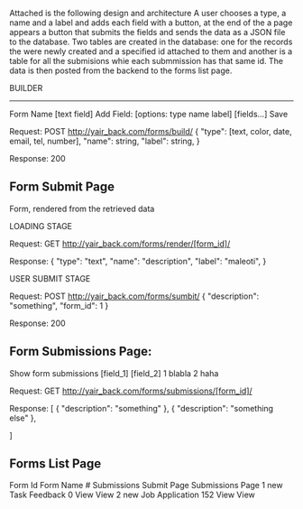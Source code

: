 
Attached is the following design and architecture
A user chooses a type, a name and a label and adds each field with a button, at the end of the a page appears a button that submits the fields and sends the data as a JSON file to the database.
Two tables are created in the database: one for the records the were newly created and a specified id attached to them and another is a table for all the submisions whie each submmission has that same id.
The data is then posted from the backend to the forms list page.


BUILDER


--------------

Form Name [text field]
Add Field:	[options: type name label]
[fields...]
Save

Request:
POST http://yair_back.com/forms/build/
{
	"type": [text, color, date, email, tel, number],
	"name": string,
	"label": string,
}

Response: 200




Form Submit Page
-------------------------

Form, rendered from the retrieved data

LOADING STAGE

Request:
GET http://yair_back.com/forms/render/[form_id]/

Response:
{
	"type": "text",
	"name": "description",
	"label": "maleoti",
}

USER SUBMIT STAGE

Request:
POST http://yair_back.com/forms/sumbit/
{
	"description": "something",
	"form_id": 1
}

Response: 200






Form Submissions Page:
---------------------------------
Show form submissions
	[field_1]	[field_2]
1	blabla
2	haha

Request:
GET http://yair_back.com/forms/submissions/[form_id]/

Response:
[
	{
		"description": "something"
	},
	{
		"description": "something else"
	},

]


Forms List Page
----------------------
Form Id 	Form Name 	# Submissions 	Submit Page 	Submissions Page
1 new      	Task Feedback   	0             		View  	View
2 new      	Job Application 	152           	View  	View



